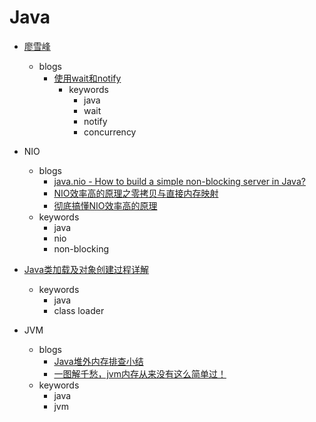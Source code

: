 Java
====

- [廖雪峰](https://www.liaoxuefeng.com/)
  - blogs
    - [使用wait和notify](https://www.liaoxuefeng.com/wiki/1252599548343744/1306580911915042)
      - keywords
        - java
        - wait
        - notify
        - concurrency    

- NIO 
  - blogs
    - [java.nio - How to build a simple non-blocking server in Java?](https://www.devdiaries.net/blog/java.nio-How-To-Build-a-non-blocking-server-in-java/)
    - [NIO效率高的原理之零拷贝与直接内存映射](https://mp.weixin.qq.com/s/A8vc7exPDko1k1WaXuO0Og)
    - [彻底搞懂NIO效率高的原理](https://mp.weixin.qq.com/s/wVoHfhh28Vh5sgKQbPXk8w)
  - keywords
    - java
    - nio
    - non-blocking

- [Java类加载及对象创建过程详解](https://mp.weixin.qq.com/s/s1nXLbyjwOx6iehd_g26rA)        
  - keywords
    - java
    - class loader

- JVM
  - blogs 
    - [Java堆外内存排查小结](https://mp.weixin.qq.com/s/p0cQeDLm3A-C0gGQ3aBp1Q)    
    - [一图解千愁，jvm内存从来没有这么简单过！](https://mp.weixin.qq.com/s/mB1TwKVULY7gSqXTW9NEoA)
  - keywords
    - java
    - jvm  